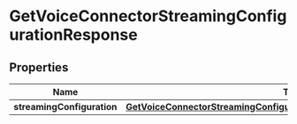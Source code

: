 

# GetVoiceConnectorStreamingConfigurationResponse


## Properties

| Name | Type | Description | Notes |
|------------ | ------------- | ------------- | -------------|
|**streamingConfiguration** | [**GetVoiceConnectorStreamingConfigurationResponseStreamingConfiguration**](GetVoiceConnectorStreamingConfigurationResponseStreamingConfiguration.md) |  |  [optional] |



